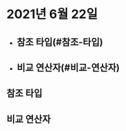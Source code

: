 # 2021년 6월 22일
- ## 참조 타입(#참조-타입)
- ## 비교 연산자(#비교-연산자)


## 참조 타입



















































## 비교 연산자
